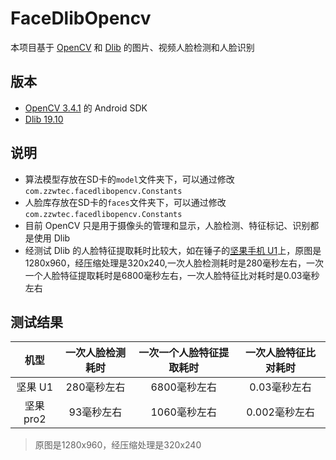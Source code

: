 # FaceDlibOpencv
本项目基于 [OpenCV](https://opencv.org) 和 [Dlib](http://dlib.net) 的图片、视频人脸检测和人脸识别

## 版本
* [OpenCV 3.4.1](https://opencv.org/opencv-3-4-1.html) 的 Android SDK
* [Dlib 19.10](http://dlib.net/files/dlib-19.10.tar.bz2)

## 说明
* 算法模型存放在SD卡的```model```文件夹下，可以通过修改```com.zzwtec.facedlibopencv.Constants```
* 人脸库存放在SD卡的```faces```文件夹下，可以通过修改```com.zzwtec.facedlibopencv.Constants```
* 目前 OpenCV 只是用于摄像头的管理和显示，人脸检测、特征标记、识别都是使用 Dlib
* 经测试 Dlib 的人脸特征提取耗时比较大，如在锤子的[坚果手机 U1](https://www.smartisan.com/jianguo/#/specs)上，原图是1280x960，经压缩处理是320x240,一次人脸检测耗时是280毫秒左右，一次一个人脸特征提取耗时是6800毫秒左右，一次人脸特征比对耗时是0.03毫秒左右

## 测试结果
机型	| 一次人脸检测耗时 | 一次一个人脸特征提取耗时 | 一次人脸特征比对耗时
:---: | :---: | :---: | :---:
坚果 U1 | 280毫秒左右 | 6800毫秒左右 | 0.03毫秒左右
坚果 pro2 | 93毫秒左右 | 1060毫秒左右 | 0.002毫秒左右

> 原图是1280x960，经压缩处理是320x240
